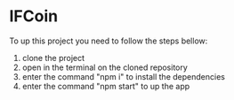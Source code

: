 # IFCoin
To up this project you need to follow the steps bellow:
1. clone the project
2. open in the terminal on the cloned repository
3. enter the command "npm i" to install the dependencies
4. enter the command "npm start" to up the app
